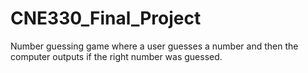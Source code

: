 # CNE330_Final_Project
Number guessing game where a user guesses a number and then the computer outputs if  the right number was guessed.
